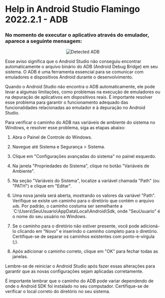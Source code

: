 # Help in Android Studio Flamingo 2022.2.1 - ADB

### No momento de executar o aplicativo através do emulador, aparece a seguinte mensagem:

<p align="center">
  <img src= https://github.com/andresima0/Help-AndroidStudio/assets/111400782/61c451fd-105e-4b25-9b02-8fb8e86e57a0)" alt="Detected ADB")>
</p>
 

Esse aviso significa que o Android Studio não conseguiu encontrar automaticamente o arquivo binário do ADB (Android Debug Bridge) em seu sistema. O ADB é uma ferramenta essencial para se comunicar com emuladores e dispositivos Android durante o desenvolvimento.

Quando o Android Studio não encontra o ADB automaticamente, ele pode levar a algumas limitações, como problemas na execução de emuladores ou na depuração de aplicativos em dispositivos reais. É importante resolver esse problema para garantir o funcionamento adequado das funcionalidades relacionadas ao emulador e à depuração no Android Studio.

Para verificar o caminho do ADB nas variáveis de ambiente do sistema no Windows, e resolver esse problema, siga as etapas abaixo:

1. Abra o Painel de Controle do Windows.

2. Navegue até Sistema e Segurança > Sistema.

3. Clique em "Configurações avançadas do sistema" no painel esquerdo.

4. Na janela "Propriedades do Sistema", clique no botão "Variáveis de Ambiente".

5. Na seção "Variáveis do Sistema", localize a variável chamada "Path" (ou "PATH") e clique em "Editar".

6. Uma nova janela será aberta, mostrando os valores da variável "Path". Verifique se existe um caminho para o diretório que contém o arquivo `adb`. Por padrão, o caminho costuma ser semelhante a `C:\Users\SeuUsuario\AppData\Local\Android\Sdk, onde "SeuUsuario" é o nome do seu usuário no Windows.

7. Se o caminho para o diretório não estiver presente, você pode adicioná-lo clicando em "Novo" e inserindo o caminho completo para o diretório. Certifique-se de separar os caminhos existentes com ponto-e-vírgula (;).

8. Após adicionar o caminho correto, clique em "OK" para fechar todas as janelas.

Lembre-se de reiniciar o Android Studio após fazer essas alterações para garantir que as novas configurações sejam aplicadas corretamente.

É importante lembrar que o caminho do ADB pode variar dependendo de onde o Android SDK foi instalado no seu computador. Certifique-se de verificar o local correto do diretório no seu sistema.
